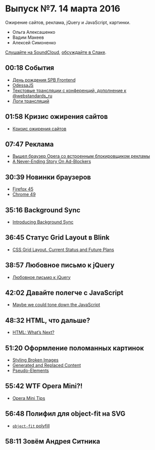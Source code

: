 # Выпуск №7. 14 марта 2016

Ожирение сайтов, реклама, jQuery и JavaScript, картинки.

- Ольга Алексашенко
- Вадим Макеев
- Алексей Симоненко

[Слушайте на SoundCloud](https://soundcloud.com/web-standards/episode-7), [обсуждайте в Слаке](https://web-standards.slack.com/messages/podcast/).

## 00:18 События

- [День рождения SPB Frontend](https://vk.com/spb_frontend_birthday_150316)
- [OdessaJS](https://twitter.com/OdessaJS/status/706957901395415040)
- [Текстовые трансляции с конференций, дополнение к @webstandards_ru](https://twitter.com/webstandards_up)
- [Логи трансляций](https://github.com/web-standards-ru/web-standards-up)

## 01:58 Кризис ожирения сайтов

- [Кризис ожирения сайтов](https://habrahabr.ru/post/278655/)

## 07:47 Реклама

- [Вышел браузер Opera со встроенным блокировщиком рекламы](https://geektimes.ru/post/272404/)
- [A Never-Ending Story On Ad-Blockers](https://www.smashingmagazine.com/2016/03/never-ending-story-ad-blockers/)

## 30:39 Новинки браузеров

- [Firefox 45](http://tanalin.com/blog/2016/03/firefox-45/)
- [Chrome 49](https://youtu.be/GNP-_ncY3ZA)

## 35:16 Background Sync

- [Introducing Background Sync](https://developers.google.com/web/updates/2015/12/background-sync)

## 36:45 Статус Grid Layout в Blink

- [CSS Grid Layout. Current Status and Future Plans](https://groups.google.com/a/chromium.org/forum/#!msg/blink-dev/y221wJxoh84/qU_el0JRAwAJ)

## 38:57 Любовное письмо к jQuery

- [Любовное письмо к jQuery](http://css-live.ru/articles/lyubovnoe-pismo-k-jquery.html)

## 42:02 Давайте полегче с JavaScript

- [Maybe we could tone down the JavaScript](https://eev.ee/blog/2016/03/06/maybe-we-could-tone-down-the-javascript/)

## 48:32 HTML, что дальше?

- [HTML: What’s Next?](https://www.w3.org/blog/2016/03/html-whats-next/)

## 51:20 Оформление поломанных картинок

- [Styling Broken Images](https://bitsofco.de/styling-broken-images/)
- [Generated and Replaced Content](https://www.w3.org/TR/css3-content/)
- [Pseudo-Elements](https://drafts.csswg.org/css-pseudo-4/)

## 55:42 WTF Opera Mini?!

- [Opera Mini Tips](http://operamini.tips/)

## 56:48 Полифил для object-fit на SVG

- [`object-fit` polyfill](http://codepen.io/jonneal/pen/EKPONK)

## 58:11 Зовём Андрея Ситника

